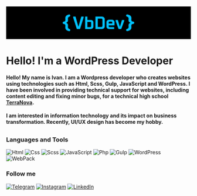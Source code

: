 [![header](https://github.com/vanbasx/vanbasx/blob/main/logo.png)](https://vanbasx.github.io/PortfolioV2/)

# Hello! I'm a WordPress Developer
#### Hello! My name is Ivan. I am a Wordpress developer who creates websites using technologies such as Html, Scss, Gulp, JavaScript and WordPress. I have been involved in providing technical support for websites, including content editing and fixing minor bugs, for a technical high school [TerraNova](https://terranova.edu.pl/fundacja-terra-nova/wroclaw/technikum-pl/).
#### I am interested in information technology and its impact on business transformation. Recently, UI/UX design has become my hobby.

##


### Languages and Tools

![Html](https://img.shields.io/badge/-Html-090909?style=for-the-badge&logo=HTML5&logoColor=fc6f03)
![Css](https://img.shields.io/badge/-Css-090909?style=for-the-badge&logo=CSS3&logoColor=4287f5)
![Scss](https://img.shields.io/badge/-Scss-090909?style=for-the-badge&logo=Sass&logoColor=ff009d)
![JavaScript](https://img.shields.io/badge/-JavaScript-090909?style=for-the-badge&logo=JavaScript&logoColor=E9D54D)
![Php](https://img.shields.io/badge/-Php-090909?style=for-the-badge&logo=PHP&logoColor=0088ff)
![Gulp](https://img.shields.io/badge/-Gulp-090909?style=for-the-badge&logo=Gulp&logoColor=ff5252)
![WordPress](https://img.shields.io/badge/-WordPress-090909?style=for-the-badge&logo=WordPress&logoColor=4d4f61)
![WebPack](https://img.shields.io/badge/-WebPack-090909?style=for-the-badge&logo=WebPack&logoColor=5d68c9)

### Follow me

[![Telegram](https://img.shields.io/badge/-Telegram-090909?style=for-the-badge&logo=telegram&logoColor=27A0D9)](https://t.me/the_cybermania)
[![Instagram](https://img.shields.io/badge/-Instagram-090909?style=for-the-badge&logo=instagram&logoColor=B4068E)](https://www.instagram.com/alexeyshpavda)
[![LinkedIn](https://img.shields.io/badge/-LinkedIn-090909?style=for-the-badge&logo=linkedin&logoColor=007BB6)](https://www.linkedin.com/in/alexeyshpavda)
